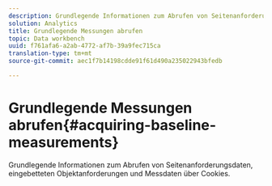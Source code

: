 ```yaml
---
description: Grundlegende Informationen zum Abrufen von Seitenanforderungsdaten, eingebetteten Objektanforderungen und Messdaten über Cookies.
solution: Analytics
title: Grundlegende Messungen abrufen
topic: Data workbench
uuid: f761afa6-a2ab-4772-af7b-39a9fec715ca
translation-type: tm+mt
source-git-commit: aec1f7b14198cdde91f61d490a235022943bfedb

---
```



# Grundlegende Messungen abrufen{#acquiring-baseline-measurements}

Grundlegende Informationen zum Abrufen von Seitenanforderungsdaten, eingebetteten Objektanforderungen und Messdaten über Cookies.

